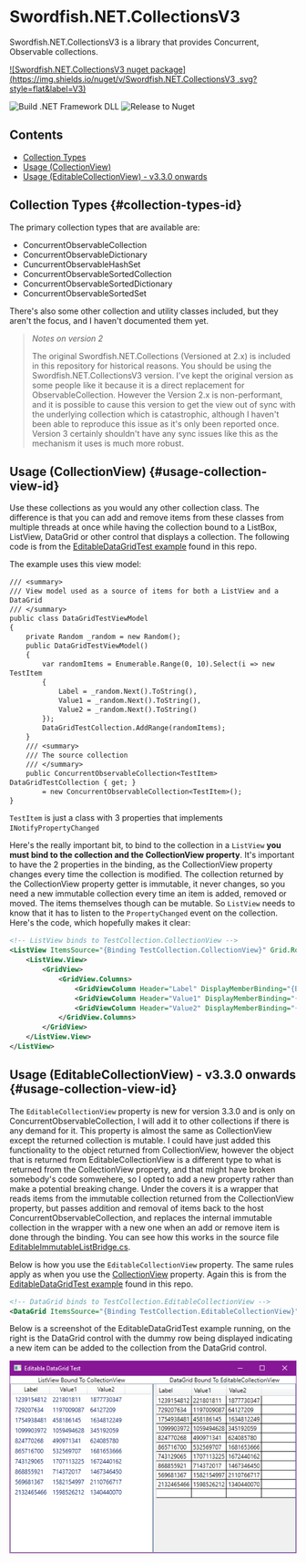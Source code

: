 # Swordfish.NET.CollectionsV3

Swordfish.NET.CollectionsV3 is a library that provides Concurrent, Observable collections.

[![Swordfish.NET.CollectionsV3 nuget package](https://img.shields.io/nuget/v/Swordfish.NET.CollectionsV3
.svg?style=flat&label=V3)](https://www.nuget.org/packages/Swordfish.NET.CollectionsV3)

![Build .NET Framework DLL](https://github.com/stewienj/SwordfishCollections/workflows/Build%20.NET%20Framework%20DLL/badge.svg)
![Release to Nuget](https://github.com/stewienj/SwordfishCollections/workflows/Release%20to%20Nuget/badge.svg)

## Contents

- [Collection Types](#collection-types-id)
- [Usage (CollectionView)](#usage-collection-view-id)
- [Usage (EditableCollectionView) - v3.3.0 onwards](#usage-collection-view-id)

## Collection Types {#collection-types-id}

The primary collection types that are available are:

- ConcurrentObservableCollection
- ConcurrentObservableDictionary
- CuncurrentObservableHashSet
- ConcurrentObservableSortedCollection
- ConcurrentObservableSortedDictionary
- ConcurrentObservableSortedSet

There's also some other collection and utility classes included, but they aren't the focus, and I haven't documented
them yet.

> 
> *Notes on version 2*
> 
> The original Swordfish.NET.Collections (Versioned at 2.x) is included in this repository for historical reasons.
> You should be using the Swordfish.NET.CollectionsV3 version. I've kept the original version as
> some people like it because it is a direct replacement for ObservableCollection. However the
> Version 2.x is non-performant, and it is possible to cause this version to
> get the view out of sync with the underlying collection which is catastrophic, although 
> I haven't been able to reproduce this issue as it's only been reported once. Version 3 certainly
> shouldn't have any sync issues like this as the mechanism it uses is much more robust.


## Usage (CollectionView) {#usage-collection-view-id}

Use these collections as you would any other collection class. The difference is that you can add and
remove items from these classes from multiple threads at once while having the collection bound to a
ListBox, ListView, DataGrid or other control that displays a collection. The following code is from the
[EditableDataGridTest example](ExamplesAndTests\EditableDataGridTest) found in this repo.

The example uses this view model:

```CSharp
/// <summary>
/// View model used as a source of items for both a ListView and a DataGrid
/// </summary>
public class DataGridTestViewModel
{
    private Random _random = new Random();
    public DataGridTestViewModel()
    {
        var randomItems = Enumerable.Range(0, 10).Select(i => new TestItem
        {
            Label = _random.Next().ToString(),
            Value1 = _random.Next().ToString(),
            Value2 = _random.Next().ToString()
        });
        DataGridTestCollection.AddRange(randomItems);
    }
    /// <summary>
    /// The source collection
    /// </summary>
    public ConcurrentObservableCollection<TestItem> DataGridTestCollection { get; }
        = new ConcurrentObservableCollection<TestItem>();
}
```

`TestItem` is just a class with 3 properties that implements `INotifyPropertyChanged`

Here's the really important bit, to bind to the collection in a `ListView` **you must bind
to the collection and the CollectionView property**. It's important to have the 2 properties in the
binding, as the CollectionView property changes every time the collection is modified. The collection
returned by the CollectionView property getter is immutable, it never changes, so you need a new
immutable collection every time an item is added, removed or moved. The items themselves though
can be mutable. So `ListView` needs to know that it has to listen to the `PropertyChanged` event
on the collection. Here's the code, which hopefully makes it clear:

```xml
<!-- ListView binds to TestCollection.CollectionView -->
<ListView ItemsSource="{Binding TestCollection.CollectionView}" Grid.Row="1" Grid.Column="0" >
    <ListView.View>
        <GridView>
            <GridView.Columns>
                <GridViewColumn Header="Label" DisplayMemberBinding="{Binding Label}"/>
                <GridViewColumn Header="Value1" DisplayMemberBinding="{Binding Value1}"/>
                <GridViewColumn Header="Value2" DisplayMemberBinding="{Binding Value2}"/>
            </GridView.Columns>
        </GridView>
    </ListView.View>
</ListView>
```

## Usage (EditableCollectionView) - v3.3.0 onwards {#usage-collection-view-id}

The `EditableCollectionView` property is new for version 3.3.0 and is only on
ConcurrentObservableCollection, I will add it to other collections if there is any
demand for it. This property is almost the same as CollectionView except the
returned collection is mutable. I could have just added this functionality to the
object returned from CollectionView, however the object that is returned from EditableCollectionView
is a different type to what is returned from the CollectionView property, and that might have
broken somebody's code somwehere, so I opted to add a new property rather than make a
potential breaking change. Under the covers it is a wrapper that reads
items from the immutable collection returned from the CollectionView property, but
passes addition and removal of items back to the host ConcurrentObservableCollection,
and replaces the internal immutable collection in the wrapper with a new one when
an add or remove item is done through the binding. You can see how this works in
the source file
[EditableImmutableListBridge.cs](Swordfish.NET.CollectionsV3\EditableBridges\EditableImmutableListBridge.cs).

Below is how you use the ```EditableCollectionView``` property. The same rules
apply as when you use the [CollectionView](#usage-collection-view-id) property. Again
this is from the [EditableDataGridTest example](ExamplesAndTests\EditableDataGridTest)
found in this repo.

```xml
<!-- DataGrid binds to TestCollection.EditableCollectionView -->
<DataGrid ItemsSource="{Binding TestCollection.EditableCollectionView}" AutoGenerateColumns="True" Grid.Row="1" Grid.Column="1" />
```

Below is a screenshot of the EditableDataGridTest example running, on the right is
the DataGrid control with the dummy row being displayed indicating a new item can be
added to the collection from the DataGrid control.

![Screenshot of the EditableDataGridTest example](Documentation\EditableDataGridTestScreenshot.png)
